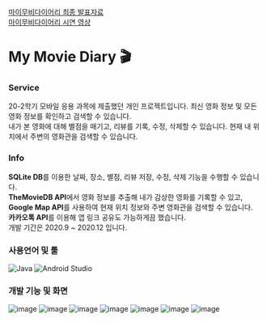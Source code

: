 <div align>
  <a href = "https://drive.google.com/file/d/1edMALg4z24kUTyy7nItCaYn8UHYbgC9p/view?usp=sharing">마이무비다이어리 최종 발표자료</a><br>
 <a href = "https://youtu.be/yUAktG4p0mA">마이무비다이어리 시연 영상</a>
 
 
# My Movie Diary 🎬

 ### Service
20-2학기 모바일 응용 과목에 제출했던 개인 프로젝트입니다.
최신 영화 정보 및 모든 영화 정보를 확인하고 검색할 수 있습니다. <br>
내가 본 영화에 대해 별점을 매기고, 리뷰를 기록, 수정, 삭제할 수 있습니다.
현재 내 위치에서 주변의 영화관을 검색할 수 있습니다.<br>

 ### Info
 <strong>SQLite DB</strong>를 이용한 날짜, 장소, 별점, 리뷰 저장, 수정, 삭제 기능을 수행할 수 있습니다.<br>
 <strong>TheMovieDB API</strong>에서 영화 정보를 추출해 내가 감상한 영화를 기록할 수 있고, <br>
 <strong>Google Map API</strong>를 사용하여 현재 위치 정보와 주변 영화관을 검색할 수 있습니다. <br>
 <strong>카카오톡 API</strong>를 이용해 앱 링크 공유도 가능하게끔 했습니다.<br>
 개발 기간은 2020.9 ~ 2020.12 입니다.

 ### 사용언어 및 툴
 ![Java](https://img.shields.io/badge/java-%23ED8B00.svg?style=for-the-badge&logo=java&logoColor=white) ![Android Studio](https://img.shields.io/badge/Android%20Studio-3DDC84.svg?style=for-the-badge&logo=android-studio&logoColor=white)

 
 ### 개발 기능 및 화면
![image](https://user-images.githubusercontent.com/52526003/173285739-11980088-6259-4d3a-8147-c86341d44153.png)
 ![image](https://user-images.githubusercontent.com/52526003/173285963-1b420c5e-dc19-477b-acda-b0e0b8df3f99.png)
![image](https://user-images.githubusercontent.com/52526003/173285989-5a132e8a-bc1c-4d41-b94f-9515e09278af.png)
![image](https://user-images.githubusercontent.com/52526003/173286004-d055ef8c-cbfd-47a4-80dc-e3133afb3204.png)
![image](https://user-images.githubusercontent.com/52526003/173286185-e9977fd6-0578-4588-b72f-e678735f2428.png)
![image](https://user-images.githubusercontent.com/52526003/173286083-c695d990-fbe5-47fa-bbd4-136d25b2f6fd.png)
![image](https://user-images.githubusercontent.com/52526003/173286106-445b32a7-b089-49b7-8c81-88b59c96b575.png)
</div>
